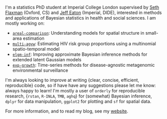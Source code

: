 I'm a statistics PhD student at Imperial College London supervised by [Seth Flaxman](https://www.cs.ox.ac.uk/people/seth.flaxman/) (Oxford, CS) and [Jeff Eaton](https://www.imperial.ac.uk/people/jeffrey.eaton) (Imperial, DIDE), interested in methods and applications of Bayesian statistics in health and social sciences. I am mostly working on:

* [`areal-comparison`](https://github.com/athowes/areal-comparison): Understanding models for spatial structure in small-area estimation
* [`multi-agyw`](https://github.com/athowes/multi-agyw): Estimating HIV risk group proportions using a multinomial spatio-temporal model
* [`elgm-inf`](https://github.com/athowes/elgm-inf): Improving approximate Bayesian inference methods for extended latent Gaussian models
* [`exp-growth`](https://github.com/athowes/exp-growth): Time-series methods for disease-agnostic metagenomic environmental surveillance

I'm always looking to improve at writing {clear, concise, efficient, reproducible} code, so if have have any suggestions please let me know: always happy to learn!
I'm mostly a user of `orderly` for reproducible research, {`rstan`, `R-INLA`, `TMB`, `aghq`} for (somewhat) Bayesian inference, `dplyr` for data manipulation, `ggplot2` for plotting and `sf` for spatial data.

For more information, and to read my blog, see my [website](https://athowes.github.io/).
